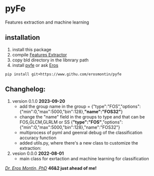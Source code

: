 # pyFe
Features extraction and machine learning 

## installation
1. install this package
1. compile [Features Extractor](https://github.com/erosmontin/FeaturesExtractor)
1. copy bld directory in the libnrary path
1. install [pyfe](https://www.githu.com/erosmontin/pyfe) or ask [Eros](eros.montin@gmail.com)
```
pip install git+https://www.githu.com/erosmontin/pyfe
```


## Changhelog:
1. version 0.1.0 **2023-09-20**
    - add the group name in the group = {"type":"FOS","options":{"min":0,"max":5000,"bin":128},**"name":"FOS32"**}
    - change the "name" field in the groups to type and that can be FOS,GLCM,GLRLM or SS {**"type":"FOS"**,"options":{"min":0,"max":5000,"bin":128},"name":"FOS32"}
    - multiprocess of pyml and geenral debug of the classification accuracy function
    - added utils.py, where there's a new class to customize the extraction:
1. vesion 0.0.0 **2022-08-01**
    - main class for exrtaction and machine learning for classification



[*Dr. Eros Montin, PhD*](http://me.biodimensional.com)
**46&2 just ahead of me!**

